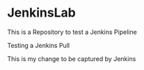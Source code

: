 # JenkinsLab
This is a Repository to test a Jenkins Pipeline 

Testing a Jenkins Pull

This is my change to be captured by Jenkins 
